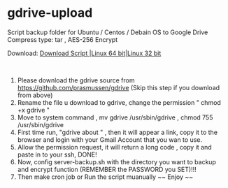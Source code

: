 # gdrive-upload
Script backup folder for Ubuntu / Centos / Debain OS to Google Drive
<br>Compress type: tar , AES-256 Encrypt

Download: <a href="https://github.com/ookangzheng/gdrive-upload/raw/master/server-backup.sh">Download Script </a> |<a href="https://docs.google.com/uc?id=0B3X9GlR6EmbnQ0FtZmJJUXEyRTA&export=download">Linux 64 bit</a>|<a href="https://docs.google.com/uc?id=0B3X9GlR6EmbnLV92dHBpTkFhTEU&export=download">Linux 32 bit</a>

<br>

1. Please download the gdrive source from https://github.com/prasmussen/gdrive (Skip this step if you download from above)
2. Rename the file u download to gdrive, change the permission " chmod +x gdrive "
3. Move to system command , mv gdrive /usr/sbin/gdrive  , chmod 755 /usr/sbin/gdrive
3. First time run, "gdrive about " , then it will appear a link, copy it to the browser and login with your Gmail Account that you wan to use.
4. Allow the permission request, it will return a long code , copy it and paste in to your ssh, DONE!
5. Now, config server-backup.sh with the directory you want to backup and encrypt function (REMEMBER the PASSWORD you SET)!!!
6. Then make cron job or Run the script muanually ~~ 
Enjoy ~~ 
